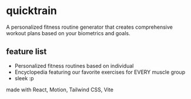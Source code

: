 # quicktrain
A personalized fitness routine generator that creates comprehensive workout plans based on your biometrics and goals.

## feature list 
- Personalized fitness routines based on individual
- Encyclopedia featuring our favorite exercises for EVERY muscle group
- sleek :p

made with React, Motion, Tailwind CSS, Vite